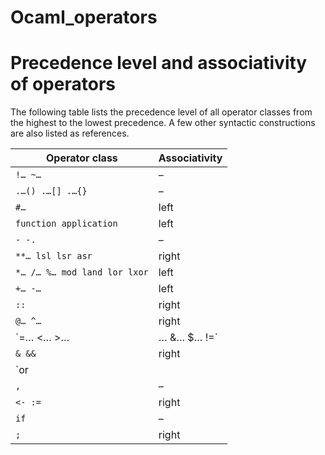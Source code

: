 # Ocaml\_operators


# Precedence level and associativity of operators


The following table lists the precedence level of all operator classes
from the highest to the lowest precedence. A few other syntactic constructions
are also listed as references.




| Operator class | Associativity |
| --- | --- |
| `!… ~…` | – |
| `.…() .…[] .…{}` | – |
| `#…` | left |
| `function application` | left |
| `- -.` | – |
| `**… lsl lsr asr` | right |
| `*… /… %… mod land lor lxor` | left |
| `+… -…` | left |
| `::` | right |
| `@… ^…` | right |
| `=… <… >… |… &… $… !=` | left |
| `& &&` | right |
| `or ||` | right |
| `,` | – |
| `<- :=` | right |
| `if` | – |
| `;` | right |


